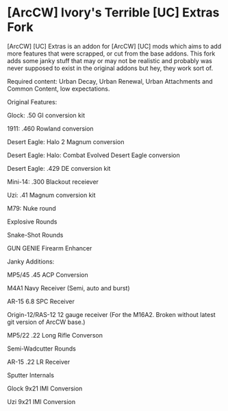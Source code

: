 # [ArcCW] Ivory's Terrible [UC] Extras Fork
[ArcCW] [UC] Extras is an addon for [ArcCW] [UC] mods which aims to add more features that were scrapped, or cut from the base addons. This fork adds some janky stuff that may or may not be realistic and probably was never supposed to exist in the original addons but hey, they work sort of.

Required content: Urban Decay, Urban Renewal, Urban Attachments and Common Content, low expectations.

Original Features:

Glock: .50 GI conversion kit

1911: .460 Rowland conversion 

Desert Eagle: Halo 2 Magnum conversion

Desert Eagle: Halo: Combat Evolved Desert Eagle conversion

Desert Eagle: .429 DE conversion kit

Mini-14: .300 Blackout receiever

Uzi: .41 Magnum conversion kit

M79: Nuke round

Explosive Rounds

Snake-Shot Rounds

GUN GENIE Firearm Enhancer

Janky Additions:

MP5/45 .45 ACP Conversion

M4A1 Navy Receiver (Semi, auto and burst)

AR-15 6.8 SPC Receiver

Origin-12/RAS-12 12 gauge receiver (For the M16A2. Broken without latest git version of ArcCW base.)

MP5/22 .22 Long Rifle Converson

Semi-Wadcutter Rounds

AR-15 .22 LR Receiver

Sputter Internals

Glock 9x21 IMI Conversion

Uzi 9x21 IMI Conversion